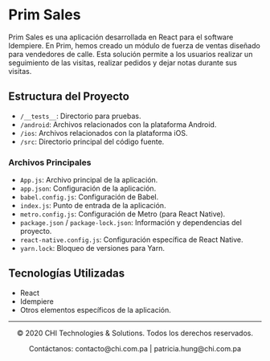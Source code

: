 # Prim Sales

Prim Sales es una aplicación desarrollada en React para el software Idempiere. En Prim, hemos creado un módulo de fuerza de ventas diseñado para vendedores de calle. Esta solución permite a los usuarios realizar un seguimiento de las visitas, realizar pedidos y dejar notas durante sus visitas.

## Estructura del Proyecto

- `/__tests__`: Directorio para pruebas.
- `/android`: Archivos relacionados con la plataforma Android.
- `/ios`: Archivos relacionados con la plataforma iOS.
- `/src`: Directorio principal del código fuente.

### Archivos Principales

- `App.js`: Archivo principal de la aplicación.
- `app.json`: Configuración de la aplicación.
- `babel.config.js`: Configuración de Babel.
- `index.js`: Punto de entrada de la aplicación.
- `metro.config.js`: Configuración de Metro (para React Native).
- `package.json` / `package-lock.json`: Información y dependencias del proyecto.
- `react-native.config.js`: Configuración específica de React Native.
- `yarn.lock`: Bloqueo de versiones para Yarn.

## Tecnologías Utilizadas

- React
- Idempiere
- Otros elementos específicos de la aplicación.

---


<div align="center">
  <p>© 2020 CHI Technologies & Solutions. Todos los derechos reservados.</p>
  <p>Contáctanos: contacto@chi.com.pa | patricia.hung@chi.com.pa</p>
</div>
